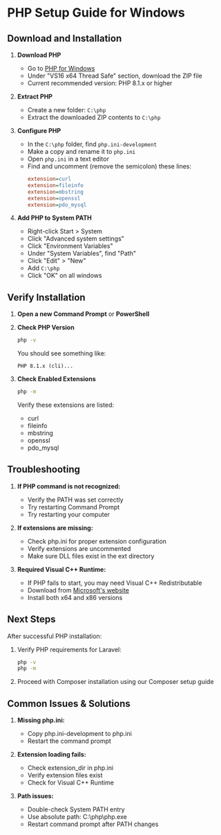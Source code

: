 # PHP Setup Guide for Windows

## Download and Installation

1. **Download PHP**
   - Go to [PHP for Windows](https://windows.php.net/download/)
   - Under "VS16 x64 Thread Safe" section, download the ZIP file
   - Current recommended version: PHP 8.1.x or higher

2. **Extract PHP**
   - Create a new folder: `C:\php`
   - Extract the downloaded ZIP contents to `C:\php`

3. **Configure PHP**
   - In the `C:\php` folder, find `php.ini-development`
   - Make a copy and rename it to `php.ini`
   - Open `php.ini` in a text editor
   - Find and uncomment (remove the semicolon) these lines:
     ```ini
     extension=curl
     extension=fileinfo
     extension=mbstring
     extension=openssl
     extension=pdo_mysql
     ```

4. **Add PHP to System PATH**
   - Right-click Start > System
   - Click "Advanced system settings"
   - Click "Environment Variables"
   - Under "System Variables", find "Path"
   - Click "Edit" > "New"
   - Add `C:\php`
   - Click "OK" on all windows

## Verify Installation

1. **Open a new Command Prompt** or **PowerShell**

2. **Check PHP Version**
   ```bash
   php -v
   ```
   You should see something like:
   ```
   PHP 8.1.x (cli)...
   ```

3. **Check Enabled Extensions**
   ```bash
   php -m
   ```
   Verify these extensions are listed:
   - curl
   - fileinfo
   - mbstring
   - openssl
   - pdo_mysql

## Troubleshooting

1. **If PHP command is not recognized:**
   - Verify the PATH was set correctly
   - Try restarting Command Prompt
   - Try restarting your computer

2. **If extensions are missing:**
   - Check php.ini for proper extension configuration
   - Verify extensions are uncommented
   - Make sure DLL files exist in the ext directory

3. **Required Visual C++ Runtime:**
   - If PHP fails to start, you may need Visual C++ Redistributable
   - Download from [Microsoft's website](https://learn.microsoft.com/en-us/cpp/windows/latest-supported-vc-redist)
   - Install both x64 and x86 versions

## Next Steps

After successful PHP installation:
1. Verify PHP requirements for Laravel:
   ```bash
   php -v
   php -m
   ```

2. Proceed with Composer installation using our Composer setup guide

## Common Issues & Solutions

1. **Missing php.ini:**
   - Copy php.ini-development to php.ini
   - Restart the command prompt

2. **Extension loading fails:**
   - Check extension_dir in php.ini
   - Verify extension files exist
   - Check for Visual C++ Runtime

3. **Path issues:**
   - Double-check System PATH entry
   - Use absolute path: C:\php\php.exe
   - Restart command prompt after PATH changes
